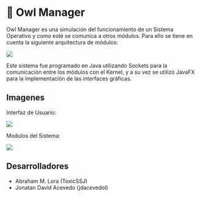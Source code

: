 # 🦉 Owl Manager
Owl Manager es una simulación del funcionamiento de un Sistema Operativo y como esté se comunica a otros módulos. Para ello se tiene en cuenta la siguiente arquitectura de módulos:

![](https://i.imgur.com/b6Kzjr3.png)

Este sistema fue programado en Java utilizando Sockets para la comunicación entre los módulos con el Kernel, y a su vez se utilizó JavaFX para la implementación de las interfaces gráficas.

## Imagenes

Interfaz de Usuario:

![](https://i.imgur.com/zJsIE5G.png)

Modulos del Sistema:

![](https://i.imgur.com/kZwVv9P.png)

## Desarrolladores
- Abraham M. Lora (ToxicSSJ)
- Jonatan David Acevedo (jdacevedol)
